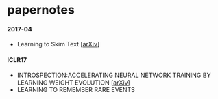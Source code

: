 # papernotes
#### 2017-04
- Learning to Skim Text [[arXiv](https://arxiv.org/abs/1704.06877.pdf)]

#### ICLR17
- INTROSPECTION:ACCELERATING NEURAL NETWORK TRAINING BY LEARNING WEIGHT EVOLUTION [[arXiv](https://arxiv.org/abs/1704.04959.pdf)]
- LEARNING TO REMEMBER RARE EVENTS
